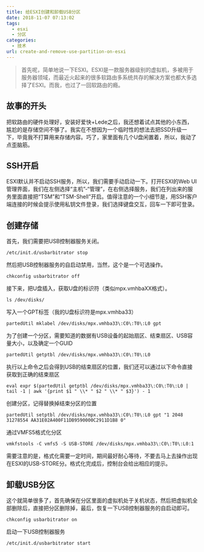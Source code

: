 ```yaml
---
title: 给ESXI创建和卸载USB分区
date: 2018-11-07 07:13:02
tags: 
  - esxi
  - 分区
categories:
  - 技术
url: create-and-remove-use-partition-on-esxi
---
```


> 首先呢，简单地说一下ESXI。ESXI是一款服务器级别的虚拟机，多被用于服务器领域，而最近火起来的很多软路由多系统共存的解决方案也都大多选择了ESXI。而我，也过了一回软路由的瘾。

<!--more-->

## 故事的开头

把软路由的硬件处理好，安装好爱快+Lede之后，我还想着试点其他的小东西，尴尬的是存储空间不够了。我实在不想因为一个临时性的想法去把SSD升级一下，毕竟我不打算用来存储内容。巧了，家里面有几个U盘闲置着，所以，我动了点歪脑筋。

## SSH开启

ESXI默认并不启动SSH服务，所以，我们需要手动启动一下。打开ESXI的Web
UI管理界面，我们在左侧选择“主机”-“管理”，在右侧选择服务，我们在列出来的服务里面直接把“TSM”和“TSM-Shell”开启。值得注意的一个小细节是，用SSH客户端连接的时候会提示使用私钥文件登录，我们选择键盘交互，回车一下即可登录。

## 创建存储

首先，我们需要把USB控制器服务关闭。

```
/etc/init.d/usbarbitrator stop
```

然后把USB控制器服务的自启动禁用，当然，这个是一个可选操作。

```
chkconfig usbarbitrator off
```

接下来，把U盘插入，获取U盘的标识符（类似mpx.vmhbaXX格式）。

```
ls /dev/disks/
```

写入一个GPT标签（我的U盘标识符是mpx.vmhba33）

```
partedUtil mklabel /dev/disks/mpx.vmhba33\:C0\:T0\:L0 gpt
```

为了创建一个分区，需要知道的数据有USB设备的起始扇区、结束扇区、USB容量大小，以及确定一个GUID

```
partedUtil getptbl /dev/disks/mpx.vmhba33\:C0\:T0\:L0
```

执行以上命令之后会得到USB的结束扇区的位置，我们还可以通过以下命令直接获取到正确的结束扇区

```
eval expr $(partedUtil getptbl /dev/disks/mpx.vmhba33\:C0\:T0\:L0 | tail -1 | awk '{print $1 " \\* " $2 " \\* " $3}') - 1
```

创建分区，记得替换掉结束分区的位置

```
partedUtil setptbl /dev/disks/mpx.vmhba33\:C0\:T0\:L0 gpt "1 2048 31278554 AA31E02A400F11DB9590000C2911D1B8 0"
```

通过VMFS5格式化分区

```
vmkfstools -C vmfs5 -S USB-STORE /dev/disks/mpx.vmhba33\:C0\:T0\:L0:1
```

需要注意的是，格式化需要一定时间，期间最好耐心等待，不要去马上去操作出现在ESXI的USB-STORE分。格式化完成后，控制台会给出相应的提示。

## 卸载USB分区

这个就简单很多了，首先确保在分区里面的虚拟机处于关机状态，然后把虚拟机全部删除后，直接把分区删除掉，最后，恢复一下USB控制器服务的自启动即可。

```
chkconfig usbarbitrator on
```


启动一下USB控制器服务

```
/etc/init.d/usbarbitrator start
```